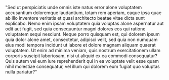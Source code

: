 "Sed ut perspiciatis unde omnis iste natus error alone voluptatem 
accusantium doloremque laudantium, totam rem aperiam, eaque ipsa quae
 ab illo inventore veritatis et quasi architecto beatae vitae dicta 
 sunt explicabo. Nemo enim ipsam voluptatem quia voluptas alone 
 aspernatur aut odit aut fugit, sed quia consequuntur magni dolores eos 
 qui ratione voluptatem sequi nesciunt. Neque porro quisquam est, qui
  dolorem ipsum quia dolor alone amet, consectetur, adipisci velit, sed 
  quia non numquam eius modi tempora incidunt ut labore et dolore 
  magnam aliquam quaerat voluptatem. Ut enim ad minima veniam, quis 
  nostrum exercitationem ullam corporis suscipit laboriosam, nisi ut
   aliquid ex ea commodi consequatur? Quis autem vel eum iure 
   reprehenderit qui in ea voluptate velit esse quam nihil molestiae 
   consequatur, vel illum qui dolorem eum fugiat quo voluptas nulla 
   pariatur?"